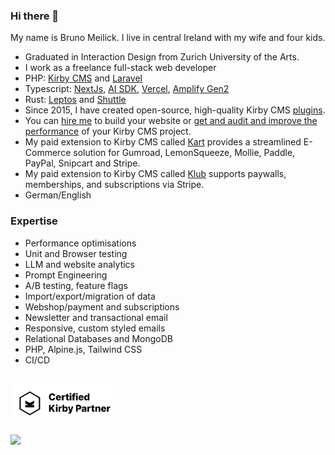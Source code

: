### Hi there 👋

My name is Bruno Meilick. I live in central Ireland with my wife and four kids.

- Graduated in Interaction Design from Zurich University of the Arts.
- I work as a freelance full-stack web developer
- PHP: [Kirby CMS](https://getkirby.com) and [Laravel](https://laravel.com)
- Typescript: [NextJs](https://nextjs.org), [AI SDK](https://ai-sdk.dev), [Vercel](https://vercel.com), [Amplify Gen2](https://docs.amplify.aws/nextjs/)
- Rust: [Leptos](https://www.leptos.dev) and [Shuttle](https://www.shuttle.dev)
- Since 2015, I have created open-source, high-quality Kirby CMS [plugins](https://plugins.getkirby.com/bnomei).
- You can [hire me](mailto:hello@bnomei.com) to build your website or [get and audit and improve the performance](https://audit.bnomei.com) of your Kirby CMS project.
- My paid extension to Kirby CMS called [Kart](https://kart.bnomei.com) provides a streamlined E-Commerce solution for Gumroad, LemonSqueeze, Mollie, Paddle, PayPal, Snipcart and Stripe.
- My paid extension to Kirby CMS called [Klub](https://klub.bnomei.com) supports paywalls, memberships, and subscriptions via Stripe.
- German/English

### Expertise
- Performance optimisations
- Unit and Browser testing 
- LLM and website analytics
- Prompt Engineering
- A/B testing, feature flags
- Import/export/migration of data
- Webshop/payment and subscriptions
- Newsletter and transactional email
- Responsive, custom styled emails
- Relational Databases and MongoDB
- PHP, Alpine.js, Tailwind CSS
- CI/CD

<div><br><a href="https://getkirby.com/partners/bruno-meilick" title="Visit my partner profile"><img height="60em" src="https://raw.githubusercontent.com/bnomei/bnomei/main/kirby-certified-partner-light.svg"/></a><br><br></div>

<div><img height="120em" src="https://github-readme-stats.vercel.app/api?username=bnomei&show_icons=true&border_color=22272e&bg_color=22272e&title_color=8f989f&icon_color=b55c5e&text_color=8f989f&include_all_commits=true&count_private=true"/></div>

